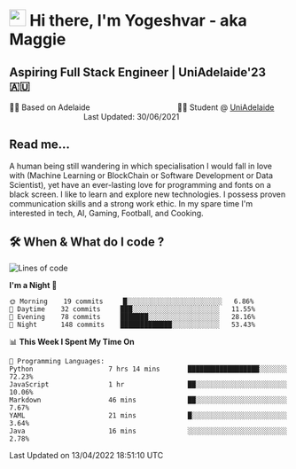 <h1><img src="https://emojis.slackmojis.com/emojis/images/1531849430/4246/blob-sunglasses.gif?1531849430" width="30"/> Hi there, I'm Yogeshvar - aka Maggie</h1>

## Aspiring Full Stack Engineer | UniAdelaide'23 🇦🇺  
🏂🏻  Based on Adelaide &nbsp;&nbsp;&nbsp;&nbsp;&nbsp;&nbsp;&nbsp;&nbsp;&nbsp;&nbsp;&nbsp;&nbsp;&nbsp;&nbsp;&nbsp;&nbsp;&nbsp;&nbsp;&nbsp;&nbsp;&nbsp;&nbsp;&nbsp;&nbsp;&nbsp;&nbsp;&nbsp;&nbsp;&nbsp;&nbsp;&nbsp;&nbsp;&nbsp;&nbsp;&nbsp;&nbsp;&nbsp;&nbsp;&nbsp;👨‍💻 Student @ [UniAdelaide](https://www.adelaide.edu.au)   &nbsp;&nbsp;&nbsp;&nbsp;&nbsp;&nbsp;&nbsp;&nbsp;&nbsp;&nbsp;&nbsp;&nbsp;&nbsp;&nbsp;&nbsp;&nbsp;&nbsp;&nbsp;&nbsp;&nbsp;&nbsp;&nbsp;&nbsp;&nbsp;&nbsp;&nbsp;&nbsp;&nbsp;&nbsp;&nbsp;&nbsp;&nbsp; &nbsp;Last Updated: 30/06/2021

## Read me...

A human being still wandering in which specialisation I would fall in love with (Machine Learning or BlockChain or Software Development or Data Scientist), yet have an ever-lasting love for programming and fonts on a black screen. I like to learn and explore new technologies. I possess proven communication skills and a strong work ethic. In my spare time I'm interested in tech, AI, Gaming, Football, and Cooking.

## 🛠 When & What do I code ?  

<!--START_SECTION:waka-->
![Lines of code](https://img.shields.io/badge/From%20Hello%20World%20I%27ve%20Written-766%20Thousand%20lines%20of%20code-blue)

**I'm a Night 🦉** 

```text
🌞 Morning    19 commits     █░░░░░░░░░░░░░░░░░░░░░░░░   6.86% 
🌆 Daytime    32 commits     ███░░░░░░░░░░░░░░░░░░░░░░   11.55% 
🌃 Evening    78 commits     ███████░░░░░░░░░░░░░░░░░░   28.16% 
🌙 Night      148 commits    █████████████░░░░░░░░░░░░   53.43%

```


📊 **This Week I Spent My Time On** 

```text
💬 Programming Languages: 
Python                   7 hrs 14 mins       ██████████████████░░░░░░░   72.23% 
JavaScript               1 hr                ██░░░░░░░░░░░░░░░░░░░░░░░   10.06% 
Markdown                 46 mins             ██░░░░░░░░░░░░░░░░░░░░░░░   7.67% 
YAML                     21 mins             █░░░░░░░░░░░░░░░░░░░░░░░░   3.64% 
Java                     16 mins             ░░░░░░░░░░░░░░░░░░░░░░░░░   2.78%

```


 Last Updated on 13/04/2022 18:51:10 UTC
<!--END_SECTION:waka-->
